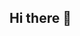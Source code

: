 ## Hi there 👋

<!--
**mikkoo169/mikkoo169** is a ✨ _special_ ✨ repository because its `README.md` (this file) appears on your GitHub profile.

Here are some ideas to get you started:

🔭 I’m currently working on something cool!
🌱 I’m currently learning Artificial Inteligent
- 👯 I’m looking to collaborate on ...
- 🤔 I’m looking for help with ...
- 💬 Ask me about ...
📫 How to reach me: mikko.arlen@gmail.com
- 😄 Pronouns: ...
- ⚡ Fun fact: ...
-->
